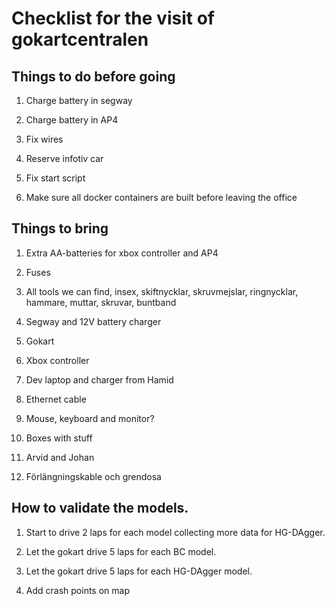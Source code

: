 # Checklist for the visit of gokartcentralen

## Things to do before going

1. Charge battery in segway

1. Charge battery in AP4

1. Fix wires

1. Reserve infotiv car

1. Fix start script

1. Make sure all docker containers are built before leaving the office

## Things to bring

1. Extra AA-batteries for xbox controller and AP4

1. Fuses

1. All tools we can find, insex, skiftnycklar, skruvmejslar, ringnycklar, hammare, muttar, skruvar, buntband

1. Segway and 12V battery charger

1. Gokart

1. Xbox controller

1. Dev laptop and charger from Hamid

1. Ethernet cable

1. Mouse, keyboard and monitor?

1. Boxes with stuff

1. Arvid and Johan

1. Förlängningskable och grendosa

## How to validate the models.

1. Start to drive 2 laps for each model collecting more data for HG-DAgger.

1. Let the gokart drive 5 laps for each BC model.

1. Let the gokart drive 5 laps for each HG-DAgger model.

1. Add crash points on map
